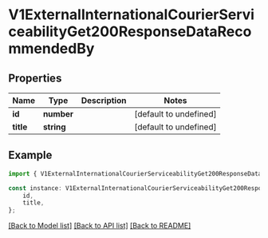 # V1ExternalInternationalCourierServiceabilityGet200ResponseDataRecommendedBy


## Properties

Name | Type | Description | Notes
------------ | ------------- | ------------- | -------------
**id** | **number** |  | [default to undefined]
**title** | **string** |  | [default to undefined]

## Example

```typescript
import { V1ExternalInternationalCourierServiceabilityGet200ResponseDataRecommendedBy } from './api';

const instance: V1ExternalInternationalCourierServiceabilityGet200ResponseDataRecommendedBy = {
    id,
    title,
};
```

[[Back to Model list]](../README.md#documentation-for-models) [[Back to API list]](../README.md#documentation-for-api-endpoints) [[Back to README]](../README.md)
